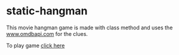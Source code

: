 # static-hangman

This movie hangman game is made with class method and uses the www.omdbapi.com for the clues. 

To play game [click here](https://jj-code.github.io/static-hangman)